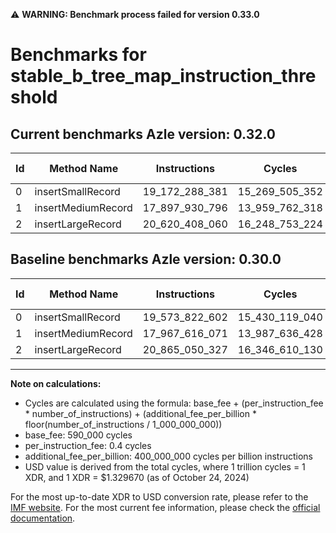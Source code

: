 ⚠️ **WARNING: Benchmark process failed for version 0.33.0**

# Benchmarks for stable_b_tree_map_instruction_threshold

## Current benchmarks Azle version: 0.32.0

| Id  | Method Name        | Instructions   | Cycles         | USD           | USD/Million Calls | Change                                  |
| --- | ------------------ | -------------- | -------------- | ------------- | ----------------- | --------------------------------------- |
| 0   | insertSmallRecord  | 19_172_288_381 | 15_269_505_352 | $0.0203034032 | $20_303.40        | <font color="green">-401_534_221</font> |
| 1   | insertMediumRecord | 17_897_930_796 | 13_959_762_318 | $0.0185618772 | $18_561.87        | <font color="green">-69_685_275</font>  |
| 2   | insertLargeRecord  | 20_620_408_060 | 16_248_753_224 | $0.0216054797 | $21_605.47        | <font color="green">-244_642_267</font> |

## Baseline benchmarks Azle version: 0.30.0

| Id  | Method Name        | Instructions   | Cycles         | USD           | USD/Million Calls |
| --- | ------------------ | -------------- | -------------- | ------------- | ----------------- |
| 0   | insertSmallRecord  | 19_573_822_602 | 15_430_119_040 | $0.0205169664 | $20_516.96        |
| 1   | insertMediumRecord | 17_967_616_071 | 13_987_636_428 | $0.0185989405 | $18_598.94        |
| 2   | insertLargeRecord  | 20_865_050_327 | 16_346_610_130 | $0.0217355971 | $21_735.59        |

---

**Note on calculations:**

- Cycles are calculated using the formula: base_fee + (per_instruction_fee \* number_of_instructions) + (additional_fee_per_billion \* floor(number_of_instructions / 1_000_000_000))
- base_fee: 590_000 cycles
- per_instruction_fee: 0.4 cycles
- additional_fee_per_billion: 400_000_000 cycles per billion instructions
- USD value is derived from the total cycles, where 1 trillion cycles = 1 XDR, and 1 XDR = $1.329670 (as of October 24, 2024)

For the most up-to-date XDR to USD conversion rate, please refer to the [IMF website](https://www.imf.org/external/np/fin/data/rms_sdrv.aspx).
For the most current fee information, please check the [official documentation](https://internetcomputer.org/docs/current/developer-docs/gas-cost#execution).
